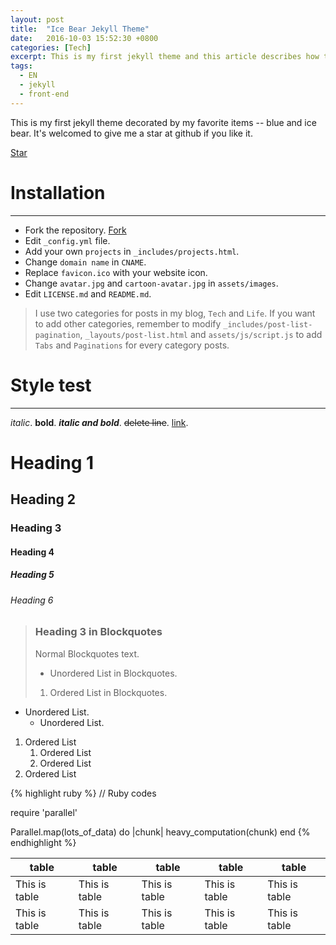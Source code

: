 ```yaml
---
layout: post
title:  "Ice Bear Jekyll Theme"
date:   2016-10-03 15:52:30 +0800
categories: [Tech]
excerpt: This is my first jekyll theme and this article describes how to use it.
tags:
  - EN
  - jekyll
  - front-end
---
```

This is my first jekyll theme decorated by my favorite items -- blue and ice bear. It's welcomed to give me a star at github if you like it.

<a class="github-button" href="https://github.com/songkong/Blog/tree/gh-pages" data-count-href="/songkong/Blog/stargazers" data-count-api="/repos/songkong/Blog#stargazers_count" data-count-aria-label="# stargazers on GitHub" aria-label="Star songkong/Blog on GitHub">Star</a>

# Installation
---

* Fork the repository. <a class="github-button" href="https://github.com/songkong/Blog/fork" data-count-href="/songkong/Blog/network" data-count-api="/repos/songkong/Blog#forks_count" data-count-aria-label="# forks on GitHub" aria-label="Fork songkong/Blog on GitHub">Fork</a>
* Edit `_config.yml` file.
* Add your own `projects` in `_includes/projects.html`.
* Change `domain name` in `CNAME`.
* Replace `favicon.ico` with your website icon.
* Change `avatar.jpg` and `cartoon-avatar.jpg` in `assets/images`.
* Edit `LICENSE.md` and `README.md`.

> I use two categories for posts in my blog, `Tech` and `Life`. If you want to add other categories, remember to modify `_includes/post-list-pagination`, `_layouts/post-list.html` and `assets/js/script.js` to add `Tabs` and `Paginations` for every category posts.

# Style test
---

_italic_. **bold**. ***italic and bold***. ~~delete line~~. [link](http://kongsong.me).

# Heading 1

## Heading 2

### Heading 3

#### Heading 4

##### Heading 5

###### Heading 6

>### Heading 3 in Blockquotes
>Normal Blockquotes text.
>
>* Unordered List in Blockquotes.
>
>1. Ordered List in Blockquotes.

* Unordered List.
	* Unordered List.

1. Ordered List
	1. Ordered List
	2. Ordered List
2. Ordered List

{% highlight ruby %}
// Ruby codes

require 'parallel'

Parallel.map(lots_of_data) do |chunk|
  heavy_computation(chunk)
end
{% endhighlight %}

table | table | table | table | table
----|------|---- | ---- | ----
This is table | This is table | This is table | This is table | This is table
This is table | This is table | This is table | This is table | This is table

